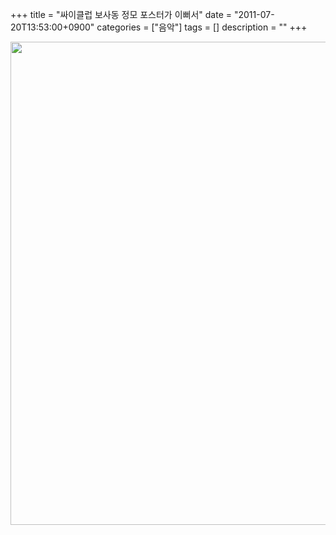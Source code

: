 +++
title = "싸이클럽 보사동 정모 포스터가 이뻐서"
date = "2011-07-20T13:53:00+0900"
categories = ["음악"]
tags = []
description = ""
+++
<span class="copyright_entry" style="display:block;" title="싸이클럽 보사동 정모 포스터가 이뻐서@@**@@http://shed.egloos.com/3696294"></span>
<div style="text-align:center">
 <img class="image_mid" border="0" onmouseover="this.style.cursor='pointer'" alt="" src="/attachment/3696294_1.jpg" width="580" height="773" onclick="Control.Modal.openDialog(this, event, 'http://pds19.egloos.com/pds/201107/20/82/a0003782_4e265f43d5385.jpg', 580, 773);">
</div> 
<!--
       <rdf:RDF xmlns:rdf="http://www.w3.org/1999/02/22-rdf-syntax-ns#"
		    xmlns:dc="http://purl.org/dc/elements/1.1/"
		    xmlns:trackback="http://madskills.com/public/xml/rss/module/trackback/">
       <rdf:Description
	        rdf:about="http://shed.egloos.com/3696294"
	        dc:identifier="http://shed.egloos.com/3696294"
	        dc:title="싸이클럽 보사동 정모 포스터가 이뻐서"
	        trackback:ping="http://shed.egloos.com/tb/3696294"/>
       </rdf:RDF>
       -->

<ul></ul>
